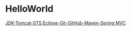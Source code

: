 HelloWorld
==========
[JDK-Tomcat-STS Eclipse-Git-GitHub-Maven-Spring MVC](https://docs.google.com/document/d/18Av3BG5PFdiJUA8FpcC-Ye7AHSvZEGJWwYPK5j3I85w/pub#h.mliu0lrlzkmq)

